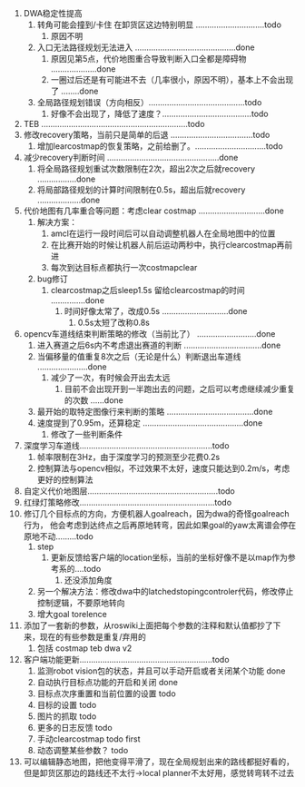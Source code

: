 1. DWA稳定性提高
   1. 转角可能会撞到/卡住 在卸货区这边特别明显 ..............................todo
      1. 原因不明
   2. 入口无法路径规划无法进入 ............................................done
      1. 原因见第5点，代价地图重合导致判断入口全都是障碍物 ....................done
      2. 一圈过后还是有可能进不去（几率很小，原因不明），基本上不会出现了 ........done
   3. 全局路径规划错误（方向相反）..........................................todo
      1. 好像不会出现了，降低了速度？.......................................todo
2. TEB ................................................................todo
3. 修改recovery策略，当前只是简单的后退 ....................................todo
   1. 增加learcostmap的恢复策略，之前给删了。...............................todo
4. 减少recovery判断时间 .................................................done
   1. 将全局路径规划重试次数限制在2次，超出2次之后就recovery .................done
   2. 将局部路径规划的计算时间限制在0.5s，超出后就recovery ...................done
5. 代价地图有几率重合等问题：考虑clear costmap .............................done
   1. 解决方案：
      1. amcl在运行一段时间后可以自动调整机器人在全局地图中的位置
      2. 在比赛开始的时候让机器人前后运动两秒中，执行clearcostmap再前进
      3. 每次到达目标点都执行一次costmapclear
   2. bug修订
      1. clearcostmap之后sleep1.5s 留给clearcostmap的时间 ...............done
         1. 时间好像太常了，改成0.5s .............................done
            1. 0.5s太短了改称0.8s
6. opencv车道线结束判断策略的修改（当前比了） ..........................done
   1. 进入赛道之后6s内不考虑退出赛道的判断 ..................................done
   2. 当偏移量的值重复8次之后（无论是什么）判断退出车道线 ......................done
      1. 减少了一次，有时候会开出去太远
         1. 目前不会出现开到一半跑出去的问题，之后可以考虑继续减少重复的次数 ......done
   3. 最开始的取特定图像行来判断的策略 ......................................done
   4. 速度提到了0.95m，还算稳定 ............................................done
      1. 修改了一些判断条件
7. 深度学习车道线..........................................................todo
   1. 帧率限制在3Hz，由于深度学习的预测至少花费0.2s
   2. 控制算法与opencv相似，不过效果不太好，速度只能达到0.2m/s，考虑更好的控制算法
8. 自定义代价地图层.........................................................todo
9.  红绿灯策略修改...........................................................todo
10. 修订几个目标点的方向，方便机器人goalreach，因为dwa的奇怪goalreach行为，
      他会考虑到达终点之后再原地转弯，因此如果goal的yaw太离谱会停在原地不动.........todo
    1.  step
        1.  更新反馈给客户端的location坐标，当前的坐标好像不是以map作为参考系的....todo
            1.  还没添加角度
    2.  另一个解决方法：修改dwa中的latchedstopingcontroler代码，修改停止控制逻辑，不要原地转向
    3.  增大goal torelence
11. 添加了一套新的参数，从roswiki上面把每个参数的注释和默认值都抄了下来，现在的有些参数是重复/弃用的
    1. 包括 costmap teb dwa v2
12. 客户端功能更新..........................................................todo
    1.  监测robot vision包的状态，并且可以手动开启或者关闭某个功能 done
    2.  自动执行目标点功能的开启和关闭 done
    3.  目标点次序重置和当前位置的设置 todo
    4.  目标的设置 todo
    5.  图片的抓取 todo
    6.  更多的日志反馈 todo
    7.  手动clearcostmap todo first
    8.  动态调整某些参数？ todo 
13. 可以编辑静态地图，把他变得平滑了，现在全局规划出来的路线都挺好看的，但是卸货区那边的路线还不太行->local planner不太好用，感觉转弯转不过去

